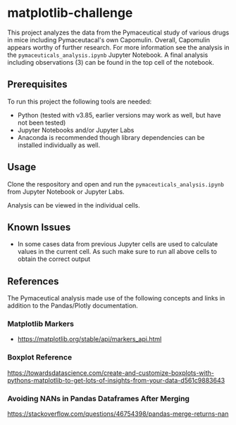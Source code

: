 # matplotlib-challenge

This project analyzes the data from the Pymaceutical study of various drugs in mice including Pymaceutacal's own Capomulin. Overall, Capomulin appears worthy of further research. For more information see the analysis in the `pymaceuticals_analysis.ipynb` Jupyter Notebook. A final analysis including observations (3) can be found in the top cell of the notebook.

## Prerequisites

To run this project the following tools are needed:

* Python (tested with v3.85, earlier versions may work as well, but have not been tested)
* Jupyter Notebooks and/or Jupyter Labs
* Anaconda is recommended though library dependencies can be installed individually as well.

## Usage

Clone the respository and open and run the `pymaceuticals_analysis.ipynb` from Jupyter Notebook or Jupyter Labs.

Analysis can be viewed in the individual cells.

## Known Issues

* In some cases data from previous Jupyter cells are used to calculate values in the current cell. As such make sure to run all above cells to obtain the correct output

## References

The Pymaceutical analysis made use of the following concepts and links in addition to the Pandas/Plotly documentation.

### Matplotlib Markers

* https://matplotlib.org/stable/api/markers_api.html

### Boxplot Reference

https://towardsdatascience.com/create-and-customize-boxplots-with-pythons-matplotlib-to-get-lots-of-insights-from-your-data-d561c9883643

### Avoiding NANs in Pandas Dataframes After Merging

https://stackoverflow.com/questions/46754398/pandas-merge-returns-nan
